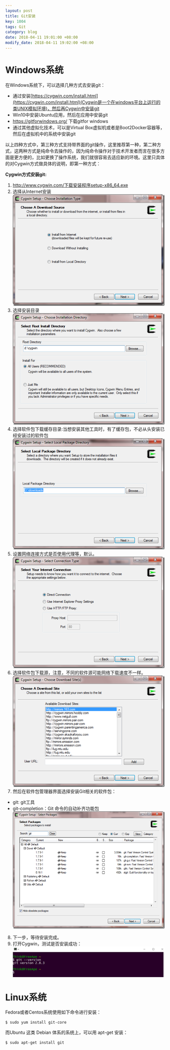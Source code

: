 ```yaml
---
layout: post
title: Git安装
key: 1004
tags: Git
category: blog
date: 2018-04-11 19:01:00 +08:00
modify_date: 2018-04-11 19:02:00 +08:00
---
```


# Windows系统

在Windows系统下，可以选择几种方式去安装git：

- 通过安装[https://cygwin.com/install.html](https://cygwin.com/install.html)(Cygwin是一个在windows平台上运行的类UNIX模拟环境)，然后再Cygwin中安装git
- Win10中安装Ubuntu应用，然后在应用中安装git
- https://gitforwindows.org/ 下载gitfor windows
- 通过其他虚拟化技术，可以是Virtual Box虚拟机或者是Boot2Docker容器等，然后在虚拟机中的系统中安装git

以上四种方式中，第三种方式支持带界面的git操作，这里推荐第一种，第二种方式，这两种方式是纯命令去操作的，因为纯命令操作对于技术开发者而言在很多方面是更方便的，比如更换了操作系统，我们就很容易去适应新的环境。这里只具体的对Cygwin方式做具体的说明，即第一种方式：

**Cygwin方式安装git:**

1. http://www.cygwin.com/下载安装程序setup-x86_64.exe
2. 选择从Internet安装
![Install from Internet](https://github.com/yicm/Images/blob/master/blog/git_install_1.png?raw=true)
3. 选择安装目录
![选择安装目录](https://github.com/yicm/Images/blob/master/blog/git_install_2.png?raw=true)
4. 选择软件包下载缓存目录:当想安装其他工具时，有了缓存包，不必从头安装已经安装过的软件包
![选择软件包下载缓存目录](https://github.com/yicm/Images/blob/master/blog/git_install_3.png?raw=true)
5. 设置网络连接方式是否使用代理等，默认。
![](https://github.com/yicm/Images/blob/master/blog/git_install_4.png?raw=true)
6. 选择软件包下载源，注意，不同的软件源可能网络下载速度不一样。
![](https://github.com/yicm/Images/blob/master/blog/git_install_5.png?raw=true)
7. 然后在软件包管理器界面选择安装Git相关的软件包：
- git: git工具
- git-completion：Git 命令的自动补齐功能包
![](https://github.com/yicm/Images/blob/master/blog/git_install_6.png?raw=true)
8. 下一步，等待安装完成。
9. 打开Cygwin，测试是否安装成功：
![](https://github.com/yicm/Images/blob/master/blog/git_install_7.png?raw=true)

# Linux系统

Fedora或者Centos系统使用如下命令进行安装：

```
$ sudo yum install git-core
```

而Ubuntu 这类 Debian 体系的系统上，可以用 apt-get 安装：

```
$ sudo apt-get install git
```


